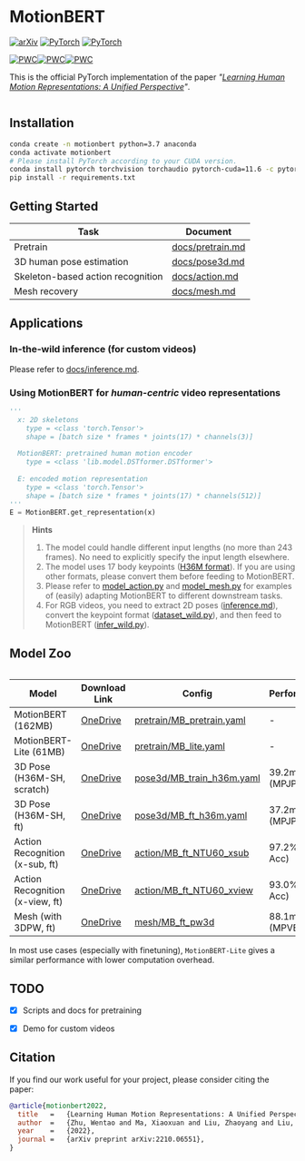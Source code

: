 # MotionBERT

[![arXiv](https://img.shields.io/badge/arXiv-2210.06551-b31b1b.svg)](https://arxiv.org/abs/2210.06551) <a href="https://pytorch.org/get-started/locally/"><img alt="PyTorch" src="https://img.shields.io/badge/PyTorch-ee4c2c?logo=pytorch&logoColor=white"></a> <a href="https://youtu.be/slSPQ9hNLjM"><img alt="PyTorch" src="https://img.shields.io/badge/-Demo-lightgrey?logo=youtube&color=lightgray"></a> 

[![PWC](https://img.shields.io/endpoint.svg?url=https://paperswithcode.com/badge/motionbert-unified-pretraining-for-human/monocular-3d-human-pose-estimation-on-human3)](https://paperswithcode.com/sota/monocular-3d-human-pose-estimation-on-human3?p=motionbert-unified-pretraining-for-human)[![PWC](https://img.shields.io/endpoint.svg?url=https://paperswithcode.com/badge/motionbert-unified-pretraining-for-human/one-shot-3d-action-recognition-on-ntu-rgbd)](https://paperswithcode.com/sota/one-shot-3d-action-recognition-on-ntu-rgbd?p=motionbert-unified-pretraining-for-human)[![PWC](https://img.shields.io/endpoint.svg?url=https://paperswithcode.com/badge/motionbert-unified-pretraining-for-human/3d-human-pose-estimation-on-3dpw)](https://paperswithcode.com/sota/3d-human-pose-estimation-on-3dpw?p=motionbert-unified-pretraining-for-human)

This is the official PyTorch implementation of the paper *"[Learning Human Motion Representations: A Unified Perspective](https://motionbert.github.io/)"*.

<img src="https://motionbert.github.io/assets/teaser.gif" alt="" style="zoom: 60%;" />

## Installation

```bash
conda create -n motionbert python=3.7 anaconda
conda activate motionbert
# Please install PyTorch according to your CUDA version.
conda install pytorch torchvision torchaudio pytorch-cuda=11.6 -c pytorch -c nvidia
pip install -r requirements.txt
```



## Getting Started

| Task                              | Document                                                     |
| --------------------------------- | ------------------------------------------------------------ |
| Pretrain                          | [docs/pretrain.md](docs/pretrain.md)                                                          |
| 3D human pose estimation          | [docs/pose3d.md](docs/pose3d.md) |
| Skeleton-based action recognition | [docs/action.md](docs/action.md) |
| Mesh recovery                     | [docs/mesh.md](docs/mesh.md) |



## Applications

### In-the-wild inference (for custom videos)

Please refer to [docs/inference.md](docs/inference.md).

### Using MotionBERT for *human-centric* video representations

```python
'''	    
  x: 2D skeletons 
    type = <class 'torch.Tensor'>
    shape = [batch size * frames * joints(17) * channels(3)]
    
  MotionBERT: pretrained human motion encoder
    type = <class 'lib.model.DSTformer.DSTformer'>
    
  E: encoded motion representation
    type = <class 'torch.Tensor'>
    shape = [batch size * frames * joints(17) * channels(512)]
'''
E = MotionBERT.get_representation(x)
```



> **Hints**
>
> 1. The model could handle different input lengths (no more than 243 frames). No need to explicitly specify the input length elsewhere.
> 2. The model uses 17 body keypoints ([H36M format](https://github.com/JimmySuen/integral-human-pose/blob/master/pytorch_projects/common_pytorch/dataset/hm36.py#L32)). If you are using other formats, please convert them before feeding to MotionBERT. 
> 3. Please refer to [model_action.py](lib/model/model_action.py) and [model_mesh.py](lib/model/model_mesh.py) for examples of (easily) adapting MotionBERT to different downstream tasks.
> 4. For RGB videos, you need to extract 2D poses ([inference.md](docs/inference.md)), convert the keypoint format ([dataset_wild.py](lib/data/dataset_wild.py)), and then feed to MotionBERT ([infer_wild.py](infer_wild.py)).
>



## Model Zoo

<img src="https://motionbert.github.io/assets/demo.gif" alt="" style="zoom: 50%;" />

| Model                           | Download Link                                                | Config                                                       | Performance      |
| ------------------------------- | ------------------------------------------------------------ | ------------------------------------------------------------ | ---------------- |
| MotionBERT (162MB)              | [OneDrive](https://1drv.ms/f/s!AvAdh0LSjEOlgS425shtVi9e5reN?e=6UeBa2) | [pretrain/MB_pretrain.yaml](configs/pretrain/MB_pretrain.yaml) | -                |
| MotionBERT-Lite (61MB)          | [OneDrive](https://1drv.ms/f/s!AvAdh0LSjEOlgS27Ydcbpxlkl0ng?e=rq2Btn) | [pretrain/MB_lite.yaml](configs/pretrain/MB_lite.yaml)       | -                |
| 3D Pose (H36M-SH, scratch)      | [OneDrive](https://1drv.ms/f/s!AvAdh0LSjEOlgSvNejMQ0OHxMGZC?e=KcwBk1) | [pose3d/MB_train_h36m.yaml](configs/pose3d/MB_train_h36m.yaml) | 39.2mm (MPJPE)   |
| 3D Pose (H36M-SH, ft)           | [OneDrive](https://1drv.ms/f/s!AvAdh0LSjEOlgSoTqtyR5Zsgi8_Z?e=rn4VJf) | [pose3d/MB_ft_h36m.yaml](configs/pose3d/MB_ft_h36m.yaml)     | 37.2mm (MPJPE)   |
| Action Recognition (x-sub, ft)  | [OneDrive](https://1drv.ms/f/s!AvAdh0LSjEOlgTX23yT_NO7RiZz-?e=nX6w2j) | [action/MB_ft_NTU60_xsub](configs/action/MB_ft_NTU60_xsub.yaml) | 97.2% (Top1 Acc) |
| Action Recognition (x-view, ft) | [OneDrive](https://1drv.ms/f/s!AvAdh0LSjEOlgTaNiXw2Nal-g37M?e=lSkE4T) | [action/MB_ft_NTU60_xview](configs/action/MB_ft_NTU60_xview.yaml) | 93.0% (Top1 Acc) |
| Mesh (with 3DPW, ft)            | [OneDrive](https://1drv.ms/f/s!AvAdh0LSjEOlgTmgYNslCDWMNQi9?e=WjcB1F) | [mesh/MB_ft_pw3d](configs/mesh/MB_ft_pw3d.yaml)              | 88.1mm (MPVE)    |

In most use cases (especially with finetuning), `MotionBERT-Lite` gives a similar performance with lower computation overhead. 



## TODO

- [x] Scripts and docs for pretraining

- [x] Demo for custom videos



## Citation

If you find our work useful for your project, please consider citing the paper:

```bibtex
@article{motionbert2022,
  title   =   {Learning Human Motion Representations: A Unified Perspective}, 
  author  =   {Zhu, Wentao and Ma, Xiaoxuan and Liu, Zhaoyang and Liu, Libin and Wu, Wayne and Wang, Yizhou},
  year    =   {2022},
  journal =   {arXiv preprint arXiv:2210.06551},
}
```

